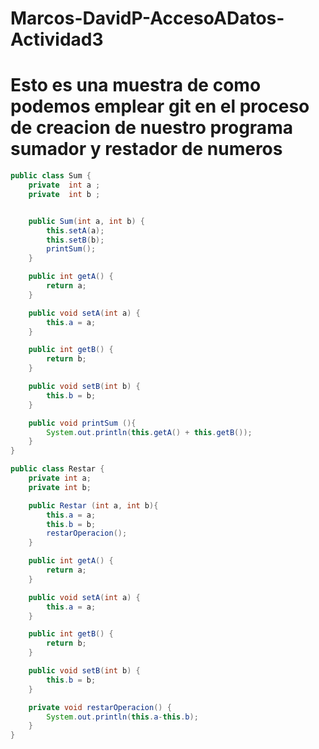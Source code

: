 # Marcos-DavidP-AccesoADatos-Actividad3


# Esto es una muestra de como podemos emplear  git en el proceso de creacion de nuestro programa sumador y restador de numeros

```java
public class Sum {
    private  int a ;
    private  int b ;


    public Sum(int a, int b) {
        this.setA(a);
        this.setB(b);
        printSum();
    }

    public int getA() {
        return a;
    }

    public void setA(int a) {
        this.a = a;
    }

    public int getB() {
        return b;
    }

    public void setB(int b) {
        this.b = b;
    }

    public void printSum (){
        System.out.println(this.getA() + this.getB());
    }
}

public class Restar {
    private int a;
    private int b;

    public Restar (int a, int b){
        this.a = a;
        this.b = b;
        restarOperacion();
    }

    public int getA() {
        return a;
    }

    public void setA(int a) {
        this.a = a;
    }

    public int getB() {
        return b;
    }

    public void setB(int b) {
        this.b = b;
    }

    private void restarOperacion() {
        System.out.println(this.a-this.b);
    }
}

```

